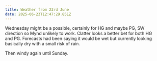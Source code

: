 ```yaml
---
title: Weather from 23rd June
date: 2025-06-23T12:47:29.851Z
---
```

Wednesday might be a possible, certainly for HG and maybe PG,  SW direction so Mynd unlikely to work.  Clatter looks a better bet for both HG and PG. Forecasts had been saying it would be wet but currently looking basically dry with a small risk of rain.

Then windy again until Sunday.